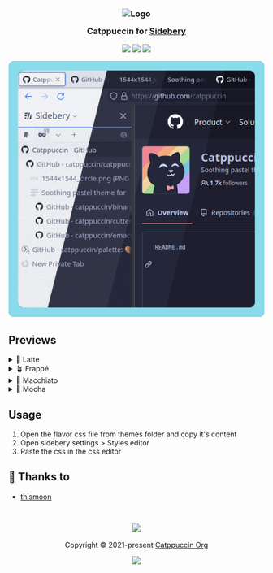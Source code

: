 <h3 align="center">
	<img src="https://raw.githubusercontent.com/catppuccin/catppuccin/main/assets/logos/exports/1544x1544_circle.png" width="100" alt="Logo"/><br/>
	<img src="https://raw.githubusercontent.com/catppuccin/catppuccin/main/assets/misc/transparent.png" height="30" width="0px"/>
	Catppuccin for <a href="https://addons.mozilla.org/en-GB/firefox/addon/sidebery/">Sidebery</a>
	<img src="https://raw.githubusercontent.com/catppuccin/catppuccin/main/assets/misc/transparent.png" height="30" width="0px"/>
</h3>

<p align="center">
	<a href="https://github.com/catppuccin/sidebery/stargazers"><img src="https://img.shields.io/github/stars/catppuccin/sidebery?colorA=363a4f&colorB=b7bdf8&style=for-the-badge"></a>
	<a href="https://github.com/catppuccin/sidebery/issues"><img src="https://img.shields.io/github/issues/catppuccin/sidebery?colorA=363a4f&colorB=f5a97f&style=for-the-badge"></a>
	<a href="https://github.com/catppuccin/sidebery/contributors"><img src="https://img.shields.io/github/contributors/catppuccin/sidebery?colorA=363a4f&colorB=a6da95&style=for-the-badge"></a>
</p>

<p align="center">
	<img src="assets/previews/preview.webp"/>
</p>

## Previews

<details>
<summary>🌻 Latte</summary>
<img src="assets/previews/latte.png"/>
</details>
<details>
<summary>🪴 Frappé</summary>
<img src="assets/previews/frappe.png"/>
</details>
<details>
<summary>🌺 Macchiato</summary>
<img src="assets/previews/macchiato.png"/>
</details>
<details>
<summary>🌿 Mocha</summary>
<img src="assets/previews/mocha.png"/>
</details>

## Usage

1. Open the flavor css file from themes folder and copy it's content
2. Open sidebery settings > Styles editor
3. Paste the css in the css editor

## 💝 Thanks to

- [thismoon](https://github.com/thismoon)

&nbsp;

<p align="center">
	<img src="https://raw.githubusercontent.com/catppuccin/catppuccin/main/assets/footers/gray0_ctp_on_line.svg?sanitize=true" />
</p>

<p align="center">
	Copyright &copy; 2021-present <a href="https://github.com/catppuccin" target="_blank">Catppuccin Org</a>
</p>

<p align="center">
	<a href="https://github.com/catppuccin/catppuccin/blob/main/LICENSE"><img src="https://img.shields.io/static/v1.svg?style=for-the-badge&label=License&message=MIT&logoColor=d9e0ee&colorA=363a4f&colorB=b7bdf8"/></a>
</p>
